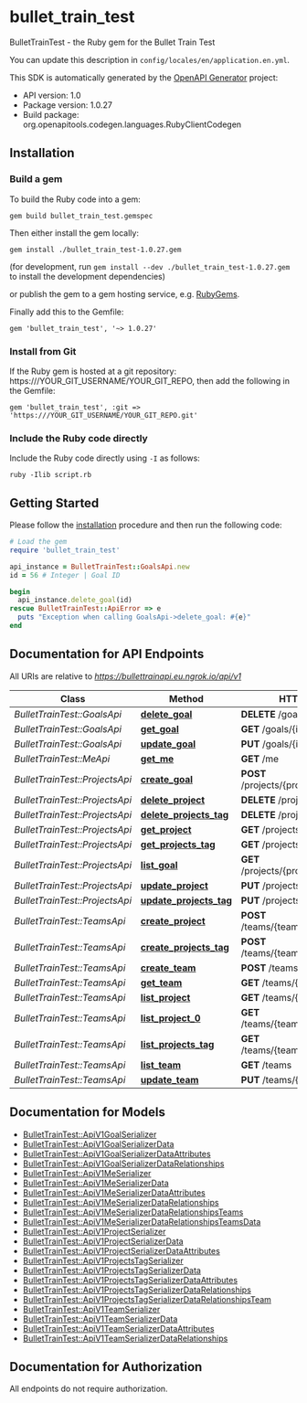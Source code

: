 # bullet_train_test

BulletTrainTest - the Ruby gem for the Bullet Train Test

You can update this description in `config/locales/en/application.en.yml`.

This SDK is automatically generated by the [OpenAPI Generator](https://openapi-generator.tech) project:

- API version: 1.0
- Package version: 1.0.27
- Build package: org.openapitools.codegen.languages.RubyClientCodegen

## Installation

### Build a gem

To build the Ruby code into a gem:

```shell
gem build bullet_train_test.gemspec
```

Then either install the gem locally:

```shell
gem install ./bullet_train_test-1.0.27.gem
```

(for development, run `gem install --dev ./bullet_train_test-1.0.27.gem` to install the development dependencies)

or publish the gem to a gem hosting service, e.g. [RubyGems](https://rubygems.org/).

Finally add this to the Gemfile:

    gem 'bullet_train_test', '~> 1.0.27'

### Install from Git

If the Ruby gem is hosted at a git repository: https:///YOUR_GIT_USERNAME/YOUR_GIT_REPO, then add the following in the Gemfile:

    gem 'bullet_train_test', :git => 'https:///YOUR_GIT_USERNAME/YOUR_GIT_REPO.git'

### Include the Ruby code directly

Include the Ruby code directly using `-I` as follows:

```shell
ruby -Ilib script.rb
```

## Getting Started

Please follow the [installation](#installation) procedure and then run the following code:

```ruby
# Load the gem
require 'bullet_train_test'

api_instance = BulletTrainTest::GoalsApi.new
id = 56 # Integer | Goal ID

begin
  api_instance.delete_goal(id)
rescue BulletTrainTest::ApiError => e
  puts "Exception when calling GoalsApi->delete_goal: #{e}"
end

```

## Documentation for API Endpoints

All URIs are relative to *https://bullettrainapi.eu.ngrok.io/api/v1*

Class | Method | HTTP request | Description
------------ | ------------- | ------------- | -------------
*BulletTrainTest::GoalsApi* | [**delete_goal**](docs/GoalsApi.md#delete_goal) | **DELETE** /goals/{id} | 
*BulletTrainTest::GoalsApi* | [**get_goal**](docs/GoalsApi.md#get_goal) | **GET** /goals/{id} | 
*BulletTrainTest::GoalsApi* | [**update_goal**](docs/GoalsApi.md#update_goal) | **PUT** /goals/{id} | 
*BulletTrainTest::MeApi* | [**get_me**](docs/MeApi.md#get_me) | **GET** /me | 
*BulletTrainTest::ProjectsApi* | [**create_goal**](docs/ProjectsApi.md#create_goal) | **POST** /projects/{project_id}/goals | 
*BulletTrainTest::ProjectsApi* | [**delete_project**](docs/ProjectsApi.md#delete_project) | **DELETE** /projects/{id} | 
*BulletTrainTest::ProjectsApi* | [**delete_projects_tag**](docs/ProjectsApi.md#delete_projects_tag) | **DELETE** /projects/tags/{id} | 
*BulletTrainTest::ProjectsApi* | [**get_project**](docs/ProjectsApi.md#get_project) | **GET** /projects/{id} | 
*BulletTrainTest::ProjectsApi* | [**get_projects_tag**](docs/ProjectsApi.md#get_projects_tag) | **GET** /projects/tags/{id} | 
*BulletTrainTest::ProjectsApi* | [**list_goal**](docs/ProjectsApi.md#list_goal) | **GET** /projects/{project_id}/goals | 
*BulletTrainTest::ProjectsApi* | [**update_project**](docs/ProjectsApi.md#update_project) | **PUT** /projects/{id} | 
*BulletTrainTest::ProjectsApi* | [**update_projects_tag**](docs/ProjectsApi.md#update_projects_tag) | **PUT** /projects/tags/{id} | 
*BulletTrainTest::TeamsApi* | [**create_project**](docs/TeamsApi.md#create_project) | **POST** /teams/{team_id}/projects | 
*BulletTrainTest::TeamsApi* | [**create_projects_tag**](docs/TeamsApi.md#create_projects_tag) | **POST** /teams/{team_id}/projects/tags | 
*BulletTrainTest::TeamsApi* | [**create_team**](docs/TeamsApi.md#create_team) | **POST** /teams | 
*BulletTrainTest::TeamsApi* | [**get_team**](docs/TeamsApi.md#get_team) | **GET** /teams/{id} | 
*BulletTrainTest::TeamsApi* | [**list_project**](docs/TeamsApi.md#list_project) | **GET** /teams/{team_id}/projects | 
*BulletTrainTest::TeamsApi* | [**list_project_0**](docs/TeamsApi.md#list_project_0) | **GET** /teams/{team_id}/projects/three | 
*BulletTrainTest::TeamsApi* | [**list_projects_tag**](docs/TeamsApi.md#list_projects_tag) | **GET** /teams/{team_id}/projects/tags | 
*BulletTrainTest::TeamsApi* | [**list_team**](docs/TeamsApi.md#list_team) | **GET** /teams | 
*BulletTrainTest::TeamsApi* | [**update_team**](docs/TeamsApi.md#update_team) | **PUT** /teams/{id} | 


## Documentation for Models

 - [BulletTrainTest::ApiV1GoalSerializer](docs/ApiV1GoalSerializer.md)
 - [BulletTrainTest::ApiV1GoalSerializerData](docs/ApiV1GoalSerializerData.md)
 - [BulletTrainTest::ApiV1GoalSerializerDataAttributes](docs/ApiV1GoalSerializerDataAttributes.md)
 - [BulletTrainTest::ApiV1GoalSerializerDataRelationships](docs/ApiV1GoalSerializerDataRelationships.md)
 - [BulletTrainTest::ApiV1MeSerializer](docs/ApiV1MeSerializer.md)
 - [BulletTrainTest::ApiV1MeSerializerData](docs/ApiV1MeSerializerData.md)
 - [BulletTrainTest::ApiV1MeSerializerDataAttributes](docs/ApiV1MeSerializerDataAttributes.md)
 - [BulletTrainTest::ApiV1MeSerializerDataRelationships](docs/ApiV1MeSerializerDataRelationships.md)
 - [BulletTrainTest::ApiV1MeSerializerDataRelationshipsTeams](docs/ApiV1MeSerializerDataRelationshipsTeams.md)
 - [BulletTrainTest::ApiV1MeSerializerDataRelationshipsTeamsData](docs/ApiV1MeSerializerDataRelationshipsTeamsData.md)
 - [BulletTrainTest::ApiV1ProjectSerializer](docs/ApiV1ProjectSerializer.md)
 - [BulletTrainTest::ApiV1ProjectSerializerData](docs/ApiV1ProjectSerializerData.md)
 - [BulletTrainTest::ApiV1ProjectSerializerDataAttributes](docs/ApiV1ProjectSerializerDataAttributes.md)
 - [BulletTrainTest::ApiV1ProjectsTagSerializer](docs/ApiV1ProjectsTagSerializer.md)
 - [BulletTrainTest::ApiV1ProjectsTagSerializerData](docs/ApiV1ProjectsTagSerializerData.md)
 - [BulletTrainTest::ApiV1ProjectsTagSerializerDataAttributes](docs/ApiV1ProjectsTagSerializerDataAttributes.md)
 - [BulletTrainTest::ApiV1ProjectsTagSerializerDataRelationships](docs/ApiV1ProjectsTagSerializerDataRelationships.md)
 - [BulletTrainTest::ApiV1ProjectsTagSerializerDataRelationshipsTeam](docs/ApiV1ProjectsTagSerializerDataRelationshipsTeam.md)
 - [BulletTrainTest::ApiV1TeamSerializer](docs/ApiV1TeamSerializer.md)
 - [BulletTrainTest::ApiV1TeamSerializerData](docs/ApiV1TeamSerializerData.md)
 - [BulletTrainTest::ApiV1TeamSerializerDataAttributes](docs/ApiV1TeamSerializerDataAttributes.md)
 - [BulletTrainTest::ApiV1TeamSerializerDataRelationships](docs/ApiV1TeamSerializerDataRelationships.md)


## Documentation for Authorization

 All endpoints do not require authorization.

